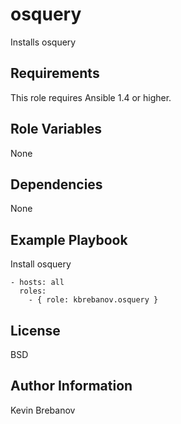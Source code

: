 osquery
=======

Installs osquery

Requirements
------------

This role requires Ansible 1.4 or higher.

Role Variables
--------------

None

Dependencies
------------

None

Example Playbook
----------------

Install osquery
```
- hosts: all
  roles:
    - { role: kbrebanov.osquery }
```

License
-------

BSD

Author Information
------------------

Kevin Brebanov
